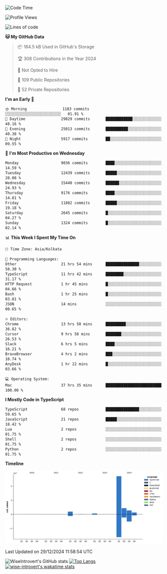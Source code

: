 <!--START_SECTION:waka-->
![Code Time](http://img.shields.io/badge/Code%20Time-2%2C042%20hrs%2040%20mins-blue)

![Profile Views](http://img.shields.io/badge/Profile%20Views-0-blue)

![Lines of code](https://img.shields.io/badge/From%20Hello%20World%20I%27ve%20Written-38.1%20million%20lines%20of%20code-blue)

**🐱 My GitHub Data** 

> 📦 184.5 kB Used in GitHub's Storage 
 > 
> 🏆 308 Contributions in the Year 2024
 > 
> 🚫 Not Opted to Hire
 > 
> 📜 109 Public Repositories 
 > 
> 🔑 52 Private Repositories 
 > 
**I'm an Early 🐤** 

```text
🌞 Morning                1183 commits        ░░░░░░░░░░░░░░░░░░░░░░░░░   01.91 % 
🌆 Daytime                29829 commits       ████████████░░░░░░░░░░░░░   48.16 % 
🌃 Evening                25013 commits       ██████████░░░░░░░░░░░░░░░   40.38 % 
🌙 Night                  5917 commits        ██░░░░░░░░░░░░░░░░░░░░░░░   09.55 % 
```
📅 **I'm Most Productive on Wednesday** 

```text
Monday                   9036 commits        ████░░░░░░░░░░░░░░░░░░░░░   14.59 % 
Tuesday                  12439 commits       █████░░░░░░░░░░░░░░░░░░░░   20.08 % 
Wednesday                15440 commits       ██████░░░░░░░░░░░░░░░░░░░   24.93 % 
Thursday                 9176 commits        ████░░░░░░░░░░░░░░░░░░░░░   14.81 % 
Friday                   11882 commits       █████░░░░░░░░░░░░░░░░░░░░   19.18 % 
Saturday                 2645 commits        █░░░░░░░░░░░░░░░░░░░░░░░░   04.27 % 
Sunday                   1324 commits        █░░░░░░░░░░░░░░░░░░░░░░░░   02.14 % 
```


📊 **This Week I Spent My Time On** 

```text
🕑︎ Time Zone: Asia/Kolkata

💬 Programming Languages: 
Other                    21 hrs 54 mins      ███████████████░░░░░░░░░░   58.30 % 
TypeScript               11 hrs 42 mins      ████████░░░░░░░░░░░░░░░░░   31.17 % 
HTTP Request             1 hr 45 mins        █░░░░░░░░░░░░░░░░░░░░░░░░   04.66 % 
Bash                     1 hr 25 mins        █░░░░░░░░░░░░░░░░░░░░░░░░   03.81 % 
JSON                     14 mins             ░░░░░░░░░░░░░░░░░░░░░░░░░   00.65 % 

🔥 Editors: 
Chrome                   13 hrs 50 mins      █████████░░░░░░░░░░░░░░░░   36.82 % 
Cursor                   9 hrs 58 mins       ███████░░░░░░░░░░░░░░░░░░   26.53 % 
Slack                    6 hrs 5 mins        ████░░░░░░░░░░░░░░░░░░░░░   16.21 % 
BraveBrowser             4 hrs 2 mins        ███░░░░░░░░░░░░░░░░░░░░░░   10.74 % 
AnyDesk                  1 hr 22 mins        █░░░░░░░░░░░░░░░░░░░░░░░░   03.66 % 

💻 Operating System: 
Mac                      37 hrs 35 mins      █████████████████████████   100.00 % 
```

**I Mostly Code in TypeScript** 

```text
TypeScript               68 repos            ███████████████░░░░░░░░░░   59.65 % 
JavaScript               21 repos            █████░░░░░░░░░░░░░░░░░░░░   18.42 % 
Lua                      2 repos             ░░░░░░░░░░░░░░░░░░░░░░░░░   01.75 % 
Shell                    2 repos             ░░░░░░░░░░░░░░░░░░░░░░░░░   01.75 % 
Python                   2 repos             ░░░░░░░░░░░░░░░░░░░░░░░░░   01.75 % 
```



**Timeline**

![Lines of Code chart](https://raw.githubusercontent.com/wise-introvert/wise-introvert/master/assets/bar_graph.png)


 Last Updated on 29/12/2024 11:58:54 UTC
<!--END_SECTION:waka-->

![WiseIntrovert's GitHub stats](https://github-readme-stats.vercel.app/api?username=wise-introvert&count_private=true&show_icons=true)
[![Top Langs](https://github-readme-stats.vercel.app/api/top-langs/?username=wise-introvert&langs_count=10)](https://github.com/anuraghazra/github-readme-stats)
[![wise-introvert's wakatime stats](https://github-readme-stats.vercel.app/api/wakatime?username=wiseintrovert)](https://github.com/anuraghazra/github-readme-stats)
